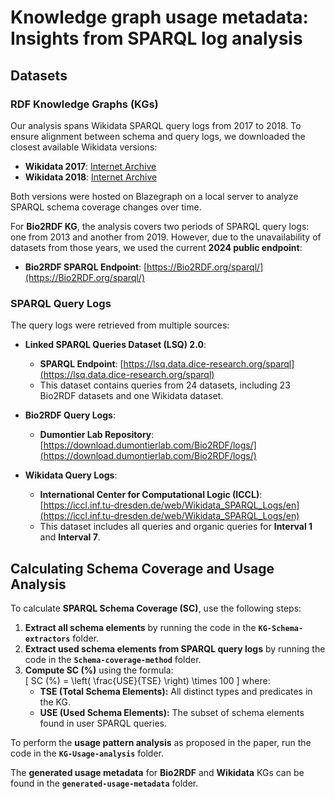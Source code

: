# Knowledge graph usage metadata: Insights from SPARQL log analysis



## Datasets

### RDF Knowledge Graphs (KGs)

Our analysis spans Wikidata SPARQL query logs from 2017 to 2018. To ensure alignment between schema and query logs, we downloaded the closest available Wikidata versions:

- **Wikidata 2017**: [Internet Archive](https://archive.org/download/wikibase-wikidatawiki-20170821)  
- **Wikidata 2018**: [Internet Archive](https://archive.org/download/wikibase-wikidatawiki-20180205)  

Both versions were hosted on Blazegraph on a local server to analyze SPARQL schema coverage changes over time.

For **Bio2RDF KG**, the analysis covers two periods of SPARQL query logs: one from 2013 and another from 2019. However, due to the unavailability of datasets from those years, we used the current **2024 public endpoint**:

- **Bio2RDF SPARQL Endpoint**: [https://Bio2RDF.org/sparql/](https://Bio2RDF.org/sparql/)  

### SPARQL Query Logs

The query logs were retrieved from multiple sources:

- **Linked SPARQL Queries Dataset (LSQ) 2.0**:  
  - **SPARQL Endpoint**: [https://lsq.data.dice-research.org/sparql](https://lsq.data.dice-research.org/sparql)  
  - This dataset contains queries from 24 datasets, including 23 Bio2RDF datasets and one Wikidata dataset.

- **Bio2RDF Query Logs**:  
  - **Dumontier Lab Repository**: [https://download.dumontierlab.com/Bio2RDF/logs/](https://download.dumontierlab.com/Bio2RDF/logs/)  

- **Wikidata Query Logs**:  
  - **International Center for Computational Logic (ICCL)**: [https://iccl.inf.tu-dresden.de/web/Wikidata_SPARQL_Logs/en](https://iccl.inf.tu-dresden.de/web/Wikidata_SPARQL_Logs/en)  
  - This dataset includes all queries and organic queries for **Interval 1** and **Interval 7**.

## Calculating Schema Coverage and Usage Analysis

To calculate **SPARQL Schema Coverage (SC)**, use the following steps:

1. **Extract all schema elements** by running the code in the **`KG-Schema-extractors`** folder.  
2. **Extract used schema elements from SPARQL query logs** by running the code in the **`Schema-coverage-method`** folder.  
3. **Compute SC (%)** using the formula:  
   \[
   SC (\%) = \left( \frac{USE}{TSE} \right) \times 100
   \]
   where:  
   - **TSE (Total Schema Elements):** All distinct types and predicates in the KG.  
   - **USE (Used Schema Elements):** The subset of schema elements found in user SPARQL queries.  

To perform the **usage pattern analysis** as proposed in the paper, run the code in the **`KG-Usage-analysis`** folder.


The **generated usage metadata** for **Bio2RDF** and **Wikidata** KGs can be found in the **`generated-usage-metadata`** folder.  

